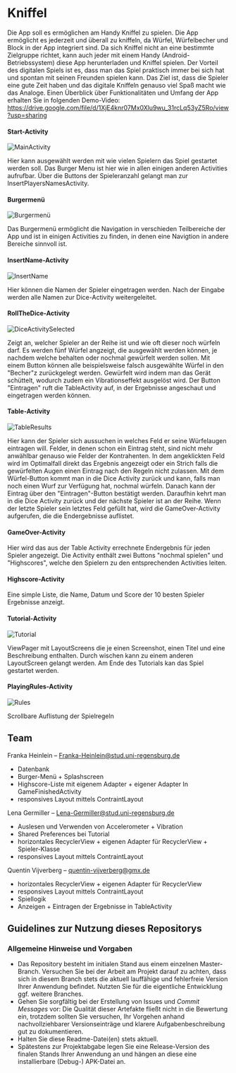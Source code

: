 # Kniffel

Die App soll es ermöglichen am Handy Kniffel zu spielen. Die App ermöglicht es jederzeit und überall zu kniffeln, da Würfel, Würfelbecher und Block in der App integriert sind. Da sich Kniffel nicht an eine bestimmte Zielgruppe richtet, kann auch jeder mit einem Handy (Android-Betriebssystem) diese App herunterladen und Kniffel spielen. Der Vorteil des
digitalen Spiels ist es, dass man das Spiel praktisch immer bei sich hat und spontan mit seinen Freunden spielen kann. Das Ziel ist, dass die Spieler eine gute Zeit haben und das digitale Kniffeln genauso viel Spaß macht wie das Analoge.
Einen Überblick über Funktionalitäten und Umfang der App erhalten Sie in folgenden Demo-Video: https://drive.google.com/file/d/1XjE4knr07Mx0Xlu9wu_31rcLq53yZ5Ro/view?usp=sharing

#### Start-Activity
![MainActivity](https://user-images.githubusercontent.com/69957145/95654465-6d80df80-0b00-11eb-83c4-865ce869da7c.png)

Hier kann ausgewählt werden mit wie vielen Spielern das Spiel gestartet werden soll. Das Burger Menu ist hier wie in allen einigen anderen Activities aufrufbar. Über die Buttons der Spieleranzahl gelangt man zur InsertPlayersNamesActivity.

#### Burgermenü
![Burgermenü](https://user-images.githubusercontent.com/69957145/95654360-cb60f780-0aff-11eb-9177-f564133e329f.png)

Das Burgermenü ermöglicht die Navigation in verschieden Teilbereiche der App und ist in einigen Activities zu finden, in denen eine Navigtion in andere Bereiche sinnvoll ist.  

#### InsertName-Activity
![InsertName](https://user-images.githubusercontent.com/69957145/95654404-0ebb6600-0b00-11eb-8ffe-fc987a2929b2.png)

Hier können die Namen der Spieler eingetragen werden. Nach der Eingabe werden alle Namen zur Dice-Activity weitergeleitet.

#### RollTheDice-Activity
![DiceActivitySelected](https://user-images.githubusercontent.com/69957145/95654560-0b74aa00-0b01-11eb-9253-8e8a738ce1cb.png)

Zeigt an, welcher Spieler an der Reihe ist und wie oft dieser noch würfeln darf. Es werden fünf Würfel angzeigt, die ausgewählt werden können, je nachdem welche behalten oder nochmal gewürfelt werden sollen. Mit einem Button können alle beispielsweise falsch ausgewählte Würfel in den "Becher"z  zurückgelegt werden. Gewürfelt wird indem man das Gerät schüttelt, wodurch zudem ein Vibrationseffekt ausgelöst wird. Der Button "Eintragen" ruft die TableActivity auf, in der Ergebnisse angeschaut und eingetragen werden können.

#### Table-Activity
![TableResults](https://user-images.githubusercontent.com/69957145/95654384-ef243d80-0aff-11eb-9fd9-76b75a42e2f6.png)

Hier kann der Spieler sich aussuchen in welches Feld er seine Würfelaugen eintragen will. Felder, in denen schon ein Eintrag steht, sind nicht mehr anwählbar genauso wie Felder der Kontrahenten. In dem angeklickten Feld wird im Optimalfall direkt das Ergebnis angezeigt oder ein Strich falls die gewürfelten Augen einen Eintrag nach den Regeln nicht zulassen. Mit dem Würfel-Button kommt man in die Dice Activity zurück und kann, falls man noch einen Wurf zur Verfügung hat, nochmal würfeln. Danach kann der Eintrag über den "Eintragen"-Button bestätigt werden. Daraufhin kehrt man in die Dice Activity zurück und der nächste Spieler ist an der Reihe. Wenn der letzte Spieler sein letztes Feld gefüllt hat, wird die GameOver-Activity aufgerufen, die die Endergebnisse auflistet.

#### GameOver-Activity
Hier wird das aus der Table Activity errechnete Endergebnis für jeden Spieler angezeigt. Die Activity enthält zwei Buttons "nochmal spielen" und "Highscores", welche den Spielern zu den entsprechenden Activities leiten.

#### Highscore-Activity
Eine simple Liste, die Name, Datum und Score der 10 besten Spieler Ergebnisse anzeigt.

#### Tutorial-Activity
![Tutorial](https://user-images.githubusercontent.com/69957145/95654509-ae78f400-0b00-11eb-9c5a-635e2b5238dd.png)

ViewPager mit LayoutScreens die je einen Screenshot, einen Titel und eine Beschreibung enthalten. Durch wischen kann zu einem anderen LayoutScreen gelangt werden. Am Ende des Tutorials kan das Spiel gestartet werden. 

#### PlayingRules-Activity
![Rules](https://user-images.githubusercontent.com/69957145/95654448-50e4a780-0b00-11eb-93c6-eb6a3e98cf8a.png)

Scrollbare Auflistung der Spielregeln


## Team

Franka Heinlein – Franka-Heinlein@stud.uni-regensburg.de
- Datenbank 
- Burger-Menü + Splashscreen
- Highscore-Liste mit eigenem Adapter + eigener Adapter In GameFinishedActivity
- responsives Layout mittels ContraintLayout

Lena Germiller – Lena-Germiller@stud.uni-regensburg.de
- Auslesen und Verwenden von Accelerometer + Vibration
- Shared Preferences bei Tutorial
- horizontales RecyclerView + eigenen Adapter für RecyclerView + Spieler-Klasse
- responsives Layout mittels ContraintLayout

Quentin Vijverberg – quentin-vijverberg@gmx.de
- horizontales RecyclerView + eigenen Adapter für RecyclerView 
- responsives Layout mittels ContraintLayout
- Spiellogik 
- Anzeigen + Eintragen der Ergebnisse in TableActivity


## Guidelines zur Nutzung dieses Repositorys

### Allgemeine Hinweise und Vorgaben

* Das Repository besteht im initialen Stand aus einem einzelnen Master-Branch. Versuchen Sie bei der Arbeit am Projekt darauf zu achten, dass sich in diesem Branch stets die aktuell lauffähige und fehlerfreie Version Ihrer Anwendung befindet. Nutzten Sie für die eigentliche Entwicklung ggf. weitere Branches.
* Gehen Sie sorgfältig bei der Erstellung von Issues und *Commit Messages* vor: Die Qualität dieser Artefakte fließt nicht in die Bewertung ein, trotzdem sollten Sie versuchen, Ihr Vorgehen anhand nachvollziehbarer Versionseinträge und klarere Aufgabenbeschreibung gut zu dokumentieren.
* Halten Sie diese Readme-Datei(en) stets aktuell.
* Spätestens zur Projektabgabe legen Sie eine Release-Version des finalen Stands Ihrer Anwendung an und hängen an diese eine installierbare (Debug-) APK-Datei an.
